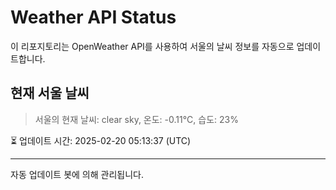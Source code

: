 
# Weather API Status

이 리포지토리는 OpenWeather API를 사용하여 서울의 날씨 정보를 자동으로 업데이트합니다.

## 현재 서울 날씨
> 서울의 현재 날씨: clear sky, 온도: -0.11°C, 습도: 23%

⏳ 업데이트 시간: 2025-02-20 05:13:37 (UTC)

---
자동 업데이트 봇에 의해 관리됩니다.
